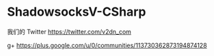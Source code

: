 # ShadowsocksV-CSharp

我们的 Twitter https://twitter.com/v2dn_com

g+ https://plus.google.com/u/0/communities/113730362873194874128